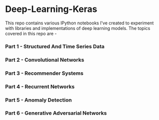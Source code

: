 # Deep-Learning-Keras

This repo contains various IPython notebooks I've created to experiment with libraries and implementations of deep learning models. The topics covered in this repo are -

### Part 1 - Structured And Time Series Data

### Part 2 - Convolutional Networks

### Part 3 - Recommender Systems

### Part 4 - Recurrent Networks

### Part 5 - Anomaly Detection

### Part 6 - Generative Adversarial Networks
